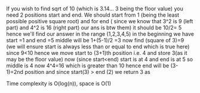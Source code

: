 If you wish to find sqrt of 10 (which is 3.14... 3 being the floor value) 
you need 2 positions start and end. We should start from 1 
(being the least possible positive square root) and for end 
( since we know that 3^2 is 9 (left part) and 4^2 is 16 (right part) 
our ans is btw them) it should be 10/2= 5 hence we'll find our answer in the range
 (1,2,3,4,5) in the beginning we have start =1 and end =5 middle will be 1+(5-1)/2 =3 
 now find (square of 3)=9 (we will ensure start is always less than or equal
 to end which is true here) since 9<10 hence we move start to (3+1)th position 
 i.e. 4 and store 3(as it may be the floor value) now (since start<end) start is
 at 4 and end is at 5 so middle is 4 now 4^4=16 which is greater than 10 hence
 end will be (3-1)=2nd position and since start(3) > end (2) we return 3 as
 
 Time complexity is O(log(n)), space is O(1)